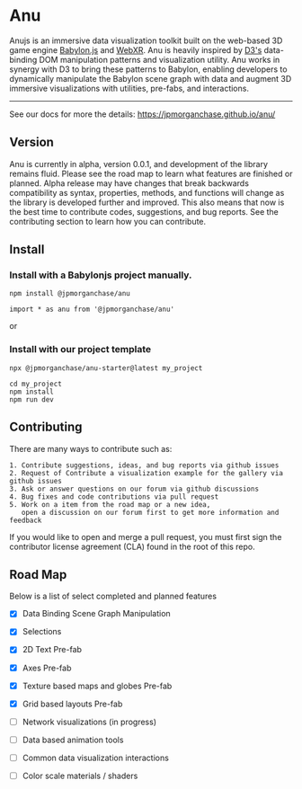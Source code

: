 # Anu

Anujs is an immersive data visualization toolkit built on the web-based 3D game engine [Babylon.js](https://www.babylonjs.com/) and [WebXR](https://immersiveweb.dev/). Anu is heavily inspired by [D3's](https://d3js.org/) data-binding DOM manipulation patterns and visualization utility. Anu works in synergy with D3 to bring these patterns to Babylon, enabling developers to dynamically manipulate the Babylon scene graph with data and augment 3D immersive visualizations with utilities, pre-fabs, and interactions. 

---
See our docs for more the details: https://jpmorganchase.github.io/anu/

## Version

Anu is currently in alpha, version 0.0.1, and development of the library remains fluid. Please see the road map to learn what features are finished or planned. Alpha release may have changes that break backwards compatibility as syntax, properties, methods, and functions will change as the library is developed further and improved. This also means that now is the best time to contribute codes, suggestions, and bug reports. See the contributing section to learn how you can contribute. 

## Install

### Install with a Babylonjs project manually. 
```
npm install @jpmorganchase/anu
```

```
import * as anu from '@jpmorganchase/anu'
```

or

### Install with our project template
```
npx @jpmorganchase/anu-starter@latest my_project 
```

```
cd my_project
npm install 
npm run dev
```

## Contributing 

There are many ways to contribute such as:
    
    1. Contribute suggestions, ideas, and bug reports via github issues 
    2. Request of Contribute a visualization example for the gallery via github issues
    3. Ask or answer questions on our forum via github discussions 
    4. Bug fixes and code contributions via pull request
    5. Work on a item from the road map or a new idea,
       open a discussion on our forum first to get more information and feedback

If you would like to open and merge a pull request, you must first sign the contributor license agreement (CLA) found in the root of this repo.

## Road Map

Below is a list of select completed and planned features

- [x] Data Binding Scene Graph Manipulation 
- [x] Selections
- [x] 2D Text Pre-fab
- [x] Axes Pre-fab
- [x] Texture based maps and globes Pre-fab
- [x] Grid based layouts Pre-fab
- [ ] Network visualizations (in progress)
- [ ] Data based animation tools 
- [ ] Common data visualization interactions
- [ ] Color scale materials / shaders


